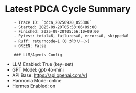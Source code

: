 # Latest PDCA Cycle Summary

        - Trace ID: `pdca_20250920_055306`
        - Started: 2025-09-20T05:53:06+09:00
        - Finished: 2025-09-20T05:56:10+09:00
        - Pytest: total=6, failures=0, errors=0, skipped=0
        - Ruff: returncode=1 (0 がクリーン)
        - GREEN: False

        ### LLM/Agents Config
- LLM Enabled: True  (key=set)
- GPT Model: gpt-4o-mini
- API Base: https://api.openai.com/v1
- Harmonia Mode: online
- Hermes Enabled: on
